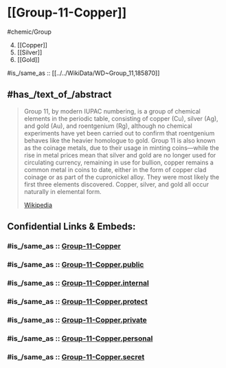 ﻿---
Commons_category: "Periodic table group 11"
Dewey_Decimal_Classification: 546.65
has_id_wikidata: Q185870
has_part_s_:
- '[[_Standards/WikiData/WD~copper,753]]'
- '[[_Standards/WikiData/WD~gold,897]]'
- '[[_Standards/WikiData/WD~silver,1090]]'
- '[[_Standards/WikiData/WD~roentgenium,1272]]'
- '[[_Standards/WikiData/WD~chemical_element,11344]]'
image:
- "http://commons.wikimedia.org/wiki/Special:FilePath/Silver%20crystal.jpg"
- "http://commons.wikimedia.org/wiki/Special:FilePath/Gold-crystals.jpg"
- "http://commons.wikimedia.org/wiki/Special:FilePath/Cu-Scheibe.JPG"
instance_of: '[[_Standards/WikiData/WD~group,83306]]'
part_of:
- '[[_Standards/WikiData/WD~d_block,214503]]'
- '[[_Standards/WikiData/WD~periodic_table,10693]]'
type: ElementGroup
---

# [[Group-11-Copper]] 

#chemic/Group 
 
4) [[Copper]]
5) [[Silver]]
6) [[Gold]]

#is_/same_as :: [[../../WikiData/WD~Group_11,185870]] 
## #has_/text_of_/abstract 

> Group 11, by modern IUPAC numbering, is a group of chemical elements in the periodic table, consisting of copper (Cu), silver (Ag), and gold (Au), and roentgenium (Rg), although no chemical experiments have yet been carried out to confirm that roentgenium behaves like the heavier homologue to gold. Group 11 is also known as the coinage metals, due to their usage in minting coins—while the rise in metal prices mean that silver and gold are no longer used for circulating currency, remaining in use for bullion, copper remains a common metal in coins to date, either in the form of copper clad coinage or as part of the cupronickel alloy. They were most likely the first three elements discovered. Copper, silver, and gold all occur naturally in elemental form.
>
> [Wikipedia](https://en.wikipedia.org/wiki/Group%2011%20element)


## Confidential Links & Embeds: 

### #is_/same_as :: [Group-11-Copper](/_Standards/chemic/chemic~Elements/Group-11-Copper.md) 

### #is_/same_as :: [Group-11-Copper.public](/_public/chemic/chemic~Elements/Group-11-Copper.public.md) 

### #is_/same_as :: [Group-11-Copper.internal](/_internal/chemic/chemic~Elements/Group-11-Copper.internal.md) 

### #is_/same_as :: [Group-11-Copper.protect](/_protect/chemic/chemic~Elements/Group-11-Copper.protect.md) 

### #is_/same_as :: [Group-11-Copper.private](/_private/chemic/chemic~Elements/Group-11-Copper.private.md) 

### #is_/same_as :: [Group-11-Copper.personal](/_personal/chemic/chemic~Elements/Group-11-Copper.personal.md) 

### #is_/same_as :: [Group-11-Copper.secret](/_secret/chemic/chemic~Elements/Group-11-Copper.secret.md)

